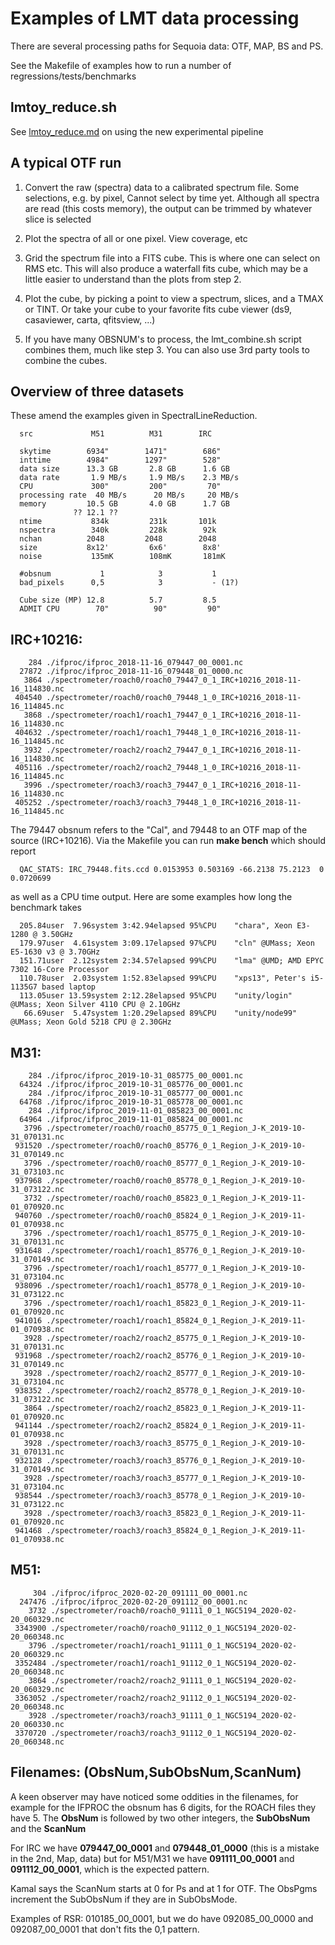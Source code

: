 # Examples of LMT data processing

There are several processing paths for Sequoia data:  OTF, MAP, BS and PS.

See the Makefile of examples how to run a number of regressions/tests/benchmarks

## lmtoy_reduce.sh

See [lmtoy_reduce.md](lmtoy_reduce.md) on using the new experimental pipeline

## A typical OTF run

1. Convert the raw (spectra) data to a calibrated spectrum file.   Some selections, e.g. by pixel,
   Cannot select by time yet. Although all spectra are read (this costs memory), the output can
   be trimmed by whatever slice is selected

2. Plot the spectra of all or one pixel. View coverage, etc

3. Grid the spectrum file into a FITS cube. This is where one can select on RMS etc.  This will also
   produce a waterfall fits cube, which may be a little easier to understand than the plots from
   step 2.

4. Plot the cube, by picking a point to view a spectrum, slices, and a TMAX or TINT.  Or take your cube
   to your	favorite fits cube viewer (ds9, casaviewer, carta, qfitsview, ...)

5. If you have many OBSNUM's to process, the lmt_combine.sh script combines them, much like step 3. You
   can also use 3rd party tools to combine the cubes.


## Overview of three datasets


These amend the examples given in SpectralLineReduction.

      src             M51          M31        IRC
		    
      skytime        6934"        1471"        686"
      inttime        4984"        1297"        528"
      data size      13.3 GB       2.8 GB      1.6 GB
      data rate       1.9 MB/s     1.9 MB/s    2.3 MB/s
      CPU             300"         200"         70"
      processing rate  40 MB/s      20 MB/s     20 MB/s
      memory         10.5 GB       4.0 GB      1.7 GB
                  ?? 12.1 ??
      ntime           834k         231k       101k
      nspectra        340k         228k        92k
      nchan          2048         2048        2048
      size           8x12'         6x6'        8x8'
      noise           135mK        108mK       181mK

      #obsnum           1            3           1
      bad_pixels      0,5            3           - (1?)

      Cube size (MP) 12.8          5.7         8.5
      ADMIT CPU        70"          90"         90"



## IRC+10216:

        284 ./ifproc/ifproc_2018-11-16_079447_00_0001.nc
      27872 ./ifproc/ifproc_2018-11-16_079448_01_0000.nc
       3864 ./spectrometer/roach0/roach0_79447_0_1_IRC+10216_2018-11-16_114830.nc
     404540 ./spectrometer/roach0/roach0_79448_1_0_IRC+10216_2018-11-16_114845.nc
       3868 ./spectrometer/roach1/roach1_79447_0_1_IRC+10216_2018-11-16_114830.nc
     404632 ./spectrometer/roach1/roach1_79448_1_0_IRC+10216_2018-11-16_114845.nc
       3932 ./spectrometer/roach2/roach2_79447_0_1_IRC+10216_2018-11-16_114830.nc
     405116 ./spectrometer/roach2/roach2_79448_1_0_IRC+10216_2018-11-16_114845.nc
       3996 ./spectrometer/roach3/roach3_79447_0_1_IRC+10216_2018-11-16_114830.nc
     405252 ./spectrometer/roach3/roach3_79448_1_0_IRC+10216_2018-11-16_114845.nc

The 79447 obsnum refers to the "Cal", and 79448 to an OTF map of the source (IRC+10216).
Via the Makefile you can run **make bench** which should report

      QAC_STATS: IRC_79448.fits.ccd 0.0153953 0.503169 -66.2138 75.2123  0 0.0720699

as well as a CPU time output. Here are some examples how long the benchmark takes

      205.84user  7.96system 3:42.94elapsed 95%CPU    "chara", Xeon E3-1280 @ 3.50GHz 
      179.97user  4.61system 3:09.17elapsed 97%CPU    "cln" @UMass; Xeon E5-1630 v3 @ 3.70GHz
      151.71user  2.12system 2:34.57elapsed 99%CPU    "lma" @UMD; AMD EPYC 7302 16-Core Processor
      110.78user  2.03system 1:52.83elapsed 99%CPU    "xps13", Peter's i5-1135G7 based laptop
      113.05user 13.59system 2:12.28elapsed 95%CPU    "unity/login" @UMass; Xeon Silver 4110 CPU @ 2.10GHz
       66.69user  5.47system 1:20.29elapsed 89%CPU    "unity/node99" @UMass; Xeon Gold 5218 CPU @ 2.30GHz

## M31:

        284 ./ifproc/ifproc_2019-10-31_085775_00_0001.nc
      64324 ./ifproc/ifproc_2019-10-31_085776_00_0001.nc
        284 ./ifproc/ifproc_2019-10-31_085777_00_0001.nc
      64768 ./ifproc/ifproc_2019-10-31_085778_00_0001.nc
        284 ./ifproc/ifproc_2019-11-01_085823_00_0001.nc
      64964 ./ifproc/ifproc_2019-11-01_085824_00_0001.nc
       3796 ./spectrometer/roach0/roach0_85775_0_1_Region_J-K_2019-10-31_070131.nc
     931520 ./spectrometer/roach0/roach0_85776_0_1_Region_J-K_2019-10-31_070149.nc
       3796 ./spectrometer/roach0/roach0_85777_0_1_Region_J-K_2019-10-31_073103.nc
     937968 ./spectrometer/roach0/roach0_85778_0_1_Region_J-K_2019-10-31_073122.nc
       3732 ./spectrometer/roach0/roach0_85823_0_1_Region_J-K_2019-11-01_070920.nc
     940760 ./spectrometer/roach0/roach0_85824_0_1_Region_J-K_2019-11-01_070938.nc
       3796 ./spectrometer/roach1/roach1_85775_0_1_Region_J-K_2019-10-31_070131.nc
     931648 ./spectrometer/roach1/roach1_85776_0_1_Region_J-K_2019-10-31_070149.nc
       3796 ./spectrometer/roach1/roach1_85777_0_1_Region_J-K_2019-10-31_073104.nc
     938096 ./spectrometer/roach1/roach1_85778_0_1_Region_J-K_2019-10-31_073122.nc
       3796 ./spectrometer/roach1/roach1_85823_0_1_Region_J-K_2019-11-01_070920.nc
     941016 ./spectrometer/roach1/roach1_85824_0_1_Region_J-K_2019-11-01_070938.nc
       3928 ./spectrometer/roach2/roach2_85775_0_1_Region_J-K_2019-10-31_070131.nc
     931968 ./spectrometer/roach2/roach2_85776_0_1_Region_J-K_2019-10-31_070149.nc
       3928 ./spectrometer/roach2/roach2_85777_0_1_Region_J-K_2019-10-31_073104.nc
     938352 ./spectrometer/roach2/roach2_85778_0_1_Region_J-K_2019-10-31_073122.nc
       3864 ./spectrometer/roach2/roach2_85823_0_1_Region_J-K_2019-11-01_070920.nc
     941144 ./spectrometer/roach2/roach2_85824_0_1_Region_J-K_2019-11-01_070938.nc
       3928 ./spectrometer/roach3/roach3_85775_0_1_Region_J-K_2019-10-31_070131.nc
     932128 ./spectrometer/roach3/roach3_85776_0_1_Region_J-K_2019-10-31_070149.nc
       3928 ./spectrometer/roach3/roach3_85777_0_1_Region_J-K_2019-10-31_073104.nc
     938544 ./spectrometer/roach3/roach3_85778_0_1_Region_J-K_2019-10-31_073122.nc
       3928 ./spectrometer/roach3/roach3_85823_0_1_Region_J-K_2019-11-01_070920.nc
     941468 ./spectrometer/roach3/roach3_85824_0_1_Region_J-K_2019-11-01_070938.nc


## M51:

         304 ./ifproc/ifproc_2020-02-20_091111_00_0001.nc
      247476 ./ifproc/ifproc_2020-02-20_091112_00_0001.nc
        3732 ./spectrometer/roach0/roach0_91111_0_1_NGC5194_2020-02-20_060329.nc
     3343900 ./spectrometer/roach0/roach0_91112_0_1_NGC5194_2020-02-20_060348.nc
        3796 ./spectrometer/roach1/roach1_91111_0_1_NGC5194_2020-02-20_060329.nc
     3352484 ./spectrometer/roach1/roach1_91112_0_1_NGC5194_2020-02-20_060348.nc
        3864 ./spectrometer/roach2/roach2_91111_0_1_NGC5194_2020-02-20_060329.nc
     3363052 ./spectrometer/roach2/roach2_91112_0_1_NGC5194_2020-02-20_060348.nc
        3928 ./spectrometer/roach3/roach3_91111_0_1_NGC5194_2020-02-20_060330.nc
     3370720 ./spectrometer/roach3/roach3_91112_0_1_NGC5194_2020-02-20_060348.nc

## Filenames:   (ObsNum,SubObsNum,ScanNum)

A keen observer may have noticed some oddities in the filenames, for example for the IFPROC the obsnum has 6 digits,
for the ROACH files they have 5. The **ObsNum** is followed by two other integers, the **SubObsNum** and the
**ScanNum**

For IRC we have **079447_00_0001** and **079448_01_0000** (this is a mistake in the 2nd, Map, data)
but for M51/M31 we have **091111_00_0001** and **091112_00_0001**, which is the expected pattern.

Kamal says the ScanNum starts at 0 for Ps and at 1 for OTF.  The
ObsPgms increment the SubObsNum if they are in SubObsMode.

Examples of RSR: 010185_00_0001, but we do have 092085_00_0000 and 092087_00_0001 that don't fits the 0,1 pattern.
